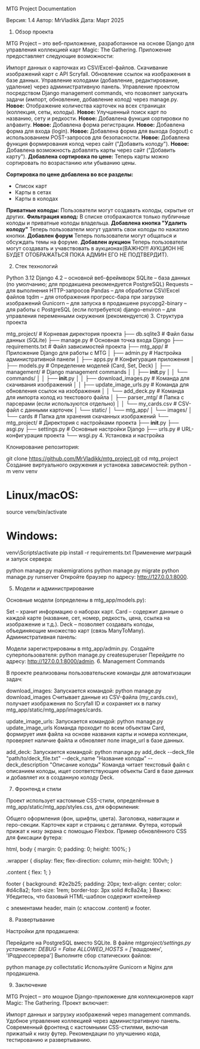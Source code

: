 MTG Project Documentation

Версия: 1.4
Автор: MrVladikk
Дата: Март 2025

1. Обзор проекта

MTG Project – это веб-приложение, разработанное на основе Django для управления коллекцией карт Magic: The Gathering. Приложение предоставляет следующие возможности:

Импорт данных о карточках из CSV/Excel-файлов.
Скачивание изображений карт с API Scryfall.
Обновление ссылок на изображения в базе данных.
Управление колодами (добавление, редактирование, удаление) через административную панель.
Управление проектом посредством Django management commands, что позволяет запускать задачи (импорт, обновление, добавление колод) через manage.py.
**Новое:** Отображение количества карточек на всех страницах (коллекция, сеты, колоды).
**Новое:** Улучшенный поиск карт по названию, сету и редкости.
**Новое:** Добавлена функция сортировки по алфавиту.
**Новое:** Добавлена форма регистрации.
**Новое:** Добавлена форма для входа (login).
**Новое:** Добавлена форма для выхода (logout) с использованием POST-запросов для безопасности.
**Новое:** Добавлена функция формирования колод через сайт ("Добавить колоду").
**Новое:** Добавлена возможность добавлять карты через сайт ("Добавить карту").
**Добавлена сортировка по цене:** Теперь карты можно сортировать по возрастанию или убыванию цены.

**Сортировка по цене добавлена во все разделы:**

- Список карт
- Карты в сетах
- Карты в колодах

**Приватные колоды:** Пользователи могут создавать колоды, скрытые от других.
**Фильтрация колод:** В списке отображаются только публичные колоды и приватные колоды владельца.
**Добавлена кнопка "Удалить колоду"** Теперь пользователи могут удалять свои колоды по нажатию кнопки.
**Добавлен форум** Теперь пользователи могут общаться и обсуждать темы на форуме.
**Добавлен аукцион** Теперь пользователи могут создавать и учавствовать в аукционах(ВАЖНО!!! АУКЦИОН НЕ БУДЕТ ОТОБРАЖАТЬСЯ ПОКА АДМИН ЕГО НЕ ПОДТВЕРДИТ).

2.  Стек технологий

Python 3.12
Django 4.2 – основной веб-фреймворк
SQLite – база данных (по умолчанию; для продакшена рекомендуется PostgreSQL)
Requests – для выполнения HTTP-запросов
Pandas – для обработки CSV/Excel файлов
tqdm – для отображения прогресс-бара при загрузке изображений
Gunicorn – для запуска в продакшене
psycopg2-binary – для работы с PostgreSQL (если потребуется)
django-environ – для управления переменными окружения (рекомендуется) 3. Структура проекта

mtg_project/ # Корневая директория проекта
├── db.sqlite3 # Файл базы данных (SQLite)
├── manage.py # Основная точка входа Django
├── requirements.txt # Файл зависимостей проекта
├── mtg_app/ # Приложение Django для работы с MTG
│ ├── admin.py # Настройка административной панели
│ ├── apps.py # Конфигурация приложения
│ ├── models.py # Определение моделей (Card, Set, Deck)
│ ├── management/ # Django management commands
│ │ ├── **init**.py
│ │ └── commands/
│ │ ├── **init**.py
│ │ ├── download_images.py # Команда для скачивания изображений
│ │ ├── update_image_urls.py # Команда для обновления ссылок на изображения
│ │ └── add_deck.py # Команда для импорта колод из текстового файла
│ ├── parser_mtg/ # Папка с парсерами (если используются отдельно)
│ │ └── my_cards.csv # CSV-файл с данными карточек
│ └── static/
│ └── mtg_app/
│ └── images/
│ └── cards # Папка для хранения скачанных изображений
└── mtg_project/ # Директория с настройками проекта
├── **init**.py
├── asgi.py
├── settings.py # Основные настройки Django
├── urls.py # URL-конфигурация проекта
└── wsgi.py 4. Установка и настройка

Клонирование репозитория:

git clone https://github.com/MrVladikk/mtg_project.git
cd mtg_project
Создание виртуального окружения и установка зависимостей:
python -m venv venv

# Linux/macOS:

source venv/bin/activate

# Windows:

venv\Scripts\activate
pip install -r requirements.txt
Применение миграций и запуск сервера:

python manage.py makemigrations
python manage.py migrate
python manage.py runserver
Откройте браузер по адресу: http://127.0.0.1:8000.

5. Модели и администрирование

Основные модели (определены в mtg_app/models.py):

Set – хранит информацию о наборах карт.
Card – содержит данные о каждой карте (название, сет, номер, редкость, цена, ссылка на изображение и т.д.).
Deck – позволяет создавать колоды, объединяющие множество карт (связь ManyToMany).
Административная панель:

Модели зарегистрированы в mtg_app/admin.py.
Создайте суперпользователя:
python manage.py createsuperuser
Перейдите по адресу: http://127.0.0.1:8000/admin. 6. Management Commands

В проекте реализованы пользовательские команды для автоматизации задач:

download_images:
Запускается командой:
python manage.py download_images
Считывает данные из CSV-файла (my_cards.csv), получает изображения по Scryfall ID и сохраняет их в папку mtg_app/static/mtg_app/images/cards.

update_image_urls:
Запускается командой:
python manage.py update_image_urls
Команда проходит по всем объектам Card, формирует имя файла на основе названия карты и номера коллекции, проверяет наличие файла и обновляет поле image_url в базе данных.

add_deck:
Запускается командой:
python manage.py add_deck --deck_file "path/to/deck_file.txt" --deck_name "Название колоды" --deck_description "Описание колоды"
Команда читает текстовый файл с описанием колоды, ищет соответствующие объекты Card в базе данных и добавляет их в созданную колоду Deck.

7. Фронтенд и стили

Проект использует кастомные CSS-стили, определённые в mtg_app/static/mtg_app/styles.css, для оформления:

Общего оформления (фон, шрифты, цвета).
Заголовка, навигации и геро-секции.
Карточек карт и страниц с деталями.
Футера, который прижат к низу экрана с помощью Flexbox.
Пример обновлённого CSS для фиксации футера:

html, body {
margin: 0;
padding: 0;
height: 100%;
}

.wrapper {
display: flex;
flex-direction: column;
min-height: 100vh;
}

.content {
flex: 1;
}

footer {
background: #2e2b25;
padding: 20px;
text-align: center;
color: #d4c8a2;
font-size: 1rem;
border-top: 3px solid #c8a24a;
}
Важно: Убедитесь, что базовый HTML-шаблон содержит контейнер <div class="wrapper"> с элементами header, main (с классом .content) и footer.

8. Развертывание

Настройки для продакшена:

Перейдите на PostgreSQL вместо SQLite.
В файле mtg*project/settings.py установите:
DEBUG = False
ALLOWED_HOSTS = ['ваш*домен', 'IP*адрес*сервера']
Выполните сбор статических файлов:

python manage.py collectstatic
Используйте Gunicorn и Nginx для продакшена.

9. Заключение

MTG Project – это мощное Django-приложение для коллекционеров карт Magic: The Gathering. Проект включает:

Импорт данных и загрузку изображений через management commands.
Удобное управление коллекцией через административную панель.
Современный фронтенд с кастомными CSS-стилями, включая прижатый к низу футер.
Рекомендации по улучшению кода, тестированию и развертыванию.
